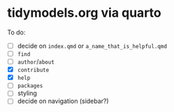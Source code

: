 # tidymodels.org via quarto

To do: 

- [ ] decide on `index.qmd` or `a_name_that_is_helpful.qmd`
- [ ] `find`
- [ ] `author`/`about`
- [x] `contribute`
- [x] `help`
- [ ] `packages`
- [ ] styling
- [ ] decide on navigation (sidebar?)
